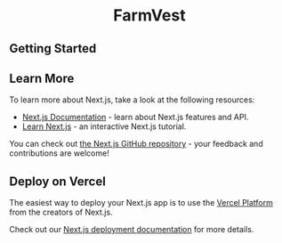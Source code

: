 <h1 align="center">FarmVest</h1>


<!-- <div align="center">
  <h3>
    <a href="https://tick-talk.herokuapp.com">
      Demo
    </a>
    <span> | </span>
    <a href="https://github.com/iamxxx777/tick-talk">
      Solution
    </a>
  </h3>
</div> -->

## Getting Started



## Learn More

To learn more about Next.js, take a look at the following resources:

- [Next.js Documentation](https://nextjs.org/docs) - learn about Next.js features and API.
- [Learn Next.js](https://nextjs.org/learn) - an interactive Next.js tutorial.

You can check out [the Next.js GitHub repository](https://github.com/vercel/next.js/) - your feedback and contributions are welcome!

## Deploy on Vercel

The easiest way to deploy your Next.js app is to use the [Vercel Platform](https://vercel.com/new?utm_medium=default-template&filter=next.js&utm_source=create-next-app&utm_campaign=create-next-app-readme) from the creators of Next.js.

Check out our [Next.js deployment documentation](https://nextjs.org/docs/deployment) for more details.
